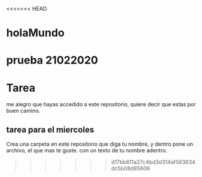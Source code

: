 <<<<<<< HEAD
# holaMundo
prueba
21022020
=======
# Tarea

me alegro que hayas accedido a este repositorio, quiere decir que estas por buen camino.

## tarea para el miercoles

Crea una carpeta en este repositorio que diga tu nombre, y dentro pone un archivo, el que mas te guste. con un texto de tu nombre adentro.
>>>>>>> d17bb811a27c4bd3d314af563634dc5b08d85606

